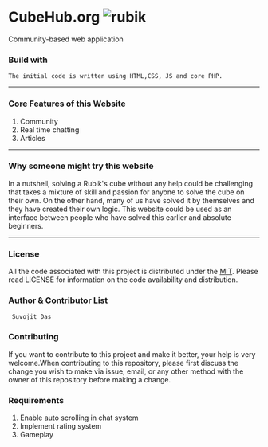 # CubeHub.org    ![rubik](https://user-images.githubusercontent.com/28666533/42414467-76cf88f8-8253-11e8-8b77-ee3625efbd45.png)
Community-based web application

### Build with
```
The initial code is written using HTML,CSS, JS and core PHP.
```
-------


### Core Features of this Website
1. Community
2. Real time chatting
3. Articles

------

### Why someone might try this website

In a nutshell, solving a Rubik's cube without any help could be challenging that takes a mixture of skill and passion for anyone to solve the cube on their own. On the other hand, many of us have solved it by themselves and they have created their own logic. This website could be used as an interface between people who have solved this earlier and absolute beginners.

------
### License

All the code associated with this project is distributed under the [MIT](https://opensource.org/licenses/MIT). Please read LICENSE for information on the code availability and distribution.

### Author & Contributor List
```
 Suvojit Das
```
### Contributing

If you want to contribute to this project and make it better, your help is very welcome.When contributing to this repository, please first discuss the change you wish to make via issue, email, or any other method with the owner of this repository before making a change.


### Requirements

1. Enable auto scrolling in chat system
2. Implement rating system
3. Gameplay
